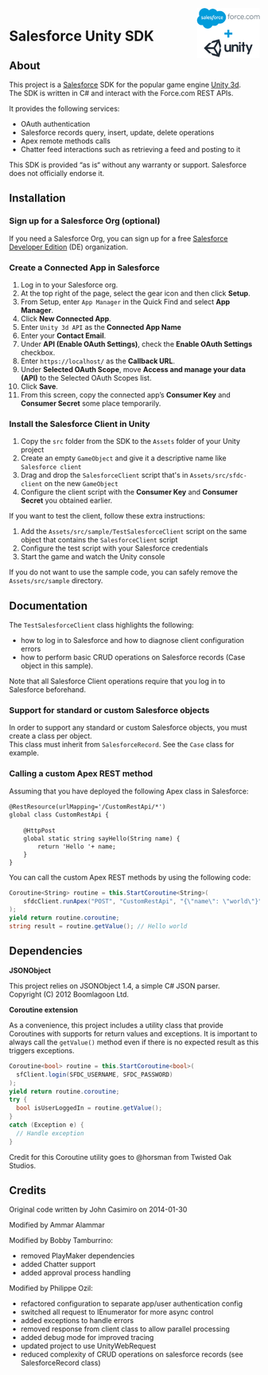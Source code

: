 <img align="right" src="/media/salesforce-unity-sdk.png?raw=true" width="25%" alt="Salesforce Unity SDK"/>

# Salesforce Unity SDK

## About
This project is a [Salesforce](https://www.salesforce.com) SDK for the popular game engine [Unity 3d](https://unity3d.com/).<br/>
The SDK is written in C# and interact with the Force.com REST APIs.

It provides the following services:
- OAuth authentication
- Salesforce records query, insert, update, delete operations
- Apex remote methods calls
- Chatter feed interactions such as retrieving a feed and posting to it

This SDK is provided “as is“ without any warranty or support. Salesforce does not officially endorse it.

## Installation

### Sign up for a Salesforce Org (optional)
If you need a Salesforce Org, you can sign up for a free [Salesforce Developer Edition](https://developer.salesforce.com/signup) (DE) organization.

### Create a Connected App in Salesforce
1. Log in to your Salesforce org.
1. At the top right of the page, select the gear icon and then click **Setup**.
1. From Setup, enter `App Manager` in the Quick Find and select **App Manager**.
1. Click **New Connected App**.
1. Enter `Unity 3d API` as the **Connected App Name**
1. Enter your **Contact Email**.
1. Under **API (Enable OAuth Settings)**, check the **Enable OAuth Settings** checkbox.
1. Enter `https://localhost/` as the **Callback URL**.
1. Under **Selected OAuth Scope**, move **Access and manage your data (API)** to the Selected OAuth Scopes list.
1. Click **Save**.
1. From this screen, copy the connected app’s **Consumer Key** and **Consumer Secret** some place temporarily.

### Install the Salesforce Client in Unity
1. Copy the `src` folder from the SDK to the `Assets` folder of your Unity project
1. Create an empty `GameObject` and give it a descriptive name like `Salesforce client`
1. Drag and drop the `SalesforceClient` script that's in `Assets/src/sfdc-client` on the new `GameObject`
1. Configure the client script with the **Consumer Key** and **Consumer Secret** you obtained earlier.

If you want to test the client, follow these extra instructions:
1. Add the `Assets/src/sample/TestSalesforceClient` script on the same object that contains the `SalesforceClient` script
1. Configure the test script with your Salesforce credentials
1. Start the game and watch the Unity console

If you do not want to use the sample code, you can safely remove the `Assets/src/sample` directory.

## Documentation

The `TestSalesforceClient` class highlights the following:
- how to log in to Salesforce and how to diagnose client configuration errors
- how to perform basic CRUD operations on Salesforce records (Case object in this sample).

Note that all Salesforce Client operations require that you log in to Salesforce beforehand.

### Support for standard or custom Salesforce objects
In order to support any standard or custom Salesforce objects, you must create a class per object.<br/>
This class must inherit from `SalesforceRecord`. See the `Case` class for example.

### Calling a custom Apex REST method
Assuming that you have deployed the following Apex class in Salesforce:
```apex
@RestResource(urlMapping='/CustomRestApi/*')
global class CustomRestApi {

    @HttpPost
    global static string sayHello(String name) {
        return 'Hello '+ name;
    }
}
```

You can call the custom Apex REST methods by using the following code:
```C#
Coroutine<String> routine = this.StartCoroutine<String>(
    sfdcClient.runApex("POST", "CustomRestApi", "{\"name\": \"world\"}", "")
);
yield return routine.coroutine;
string result = routine.getValue(); // Hello world
```

## Dependencies

**JSONObject**

This project relies on JSONObject 1.4, a simple C# JSON parser.<br/>
Copyright (C) 2012 Boomlagoon Ltd.

**Coroutine extension**

As a convenience, this project includes a utility class that provide Coroutines with supports for return values and exceptions.
It is important to always call the `getValue()` method even if there is no expected result as this triggers exceptions.

```C#
Coroutine<bool> routine = this.StartCoroutine<bool>(
  sfClient.login(SFDC_USERNAME, SFDC_PASSWORD)
);
yield return routine.coroutine;
try {
  bool isUserLoggedIn = routine.getValue();
}
catch (Exception e) {
  // Handle exception
}
```

Credit for this Coroutine utility goes to @horsman from Twisted Oak Studios.

## Credits
Original code written by John Casimiro on 2014-01-30

Modified by Ammar Alammar

Modified by Bobby Tamburrino:
- removed PlayMaker dependencies
- added Chatter support
- added approval process handling

Modified by Philippe Ozil:
- refactored configuration to separate app/user authentication config
- switched all request to IEnumerator for more async control
- added exceptions to handle errors
- removed response from client class to allow parallel processing
- added debug mode for improved tracing
- updated project to use UnityWebRequest
- reduced complexity of CRUD operations on salesforce records (see SalesforceRecord class)
